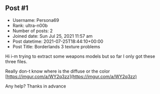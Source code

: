 ## Post #1
- Username: Persona69
- Rank: ultra-n00b
- Number of posts: 2
- Joined date: Sun Jul 25, 2021 11:57 am
- Post datetime: 2021-07-25T18:44:10+00:00
- Post Title: Borderlands 3 texture problems

Hi i-m trying to extract some weapons models but so far I only got these three files. 

Really don-t know where is the diffuse or the color [https://imgur.com/a/WY2q3zz](https://imgur.com/a/WY2q3zz)

Any help? Thanks in advance
